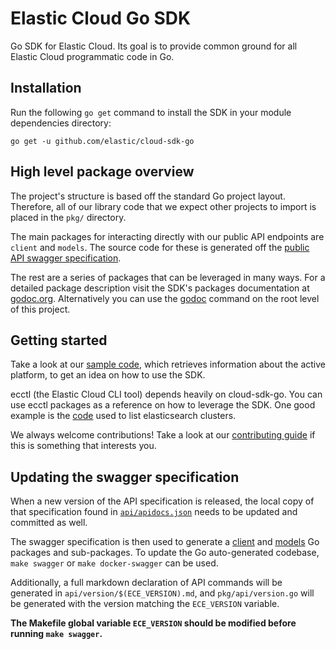 # Elastic Cloud Go SDK

Go SDK for Elastic Cloud. Its goal is to provide common ground for all Elastic Cloud programmatic code in Go.

## Installation

Run the following `go get` command to install the SDK in your module dependencies directory:

```console
go get -u github.com/elastic/cloud-sdk-go
```

## High level package overview

The project's structure is based off the standard Go project layout. Therefore, all of our library code that we expect other projects to import is placed in the `pkg/` directory.

The main packages for interacting directly with our public API endpoints are `client` and `models`. The source code for these is generated off the [public API swagger specification](./api/apidocs.json).

The rest are a series of packages that can be leveraged in many ways. For a detailed package description visit the SDK's packages documentation at [godoc.org](https://godoc.org/github.com/elastic/cloud-sdk-go). Alternatively you can use the [godoc](https://godoc.org/golang.org/x/tools/cmd/godoc) command on the root level of this project.

## Getting started

Take a look at our [sample code](./examples/platform/main.go), which retrieves information about the active platform, to get an idea on how to use the SDK.

ecctl (the Elastic Cloud CLI tool) depends heavily on cloud-sdk-go. You can use ecctl packages as a reference on how to leverage the SDK. One good example is the [code](https://github.com/elastic/ecctl/blob/master/pkg/deployment/elasticsearch/list.go) used to list elasticsearch clusters.

We always welcome contributions! Take a look at our [contributing guide](./CONTRIBUTING.md) if this is something that interests you.

## Updating the swagger specification

When a new version of the API specification is released, the local copy of that specification found in [`api/apidocs.json`](./api/apidocs.json) needs to be updated and committed as well.

The swagger specification is then used to generate a [client](./pkg/client) and [models](./pkg/models) Go packages and sub-packages. To update the Go auto-generated codebase, `make swagger` or `make docker-swagger`
can be used.

Additionally, a full markdown declaration of API commands will be generated in `api/version/$(ECE_VERSION).md`, and `pkg/api/version.go` will be generated with the version matching the `ECE_VERSION` variable.

**The Makefile global variable `ECE_VERSION` should be modified before running `make swagger`.**
